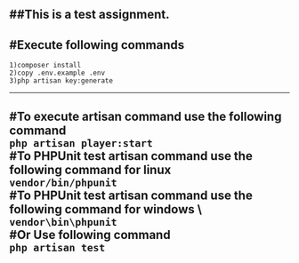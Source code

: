 ##This is a test assignment.
-------------------------------------------------------------
#Execute following commands
-------------------------------------------------------------
    1)composer install
    2)copy .env.example .env
    3)php artisan key:generate
-------------------------------------------------------------
#To execute artisan command use the following command \
    `php artisan player:start` \
#To PHPUnit test artisan command use the following command for linux \
    `vendor/bin/phpunit` \
#To PHPUnit test artisan command use the following command for windows \    
    `vendor\bin\phpunit` \
#Or Use following command \
    `php artisan test`
-------------------------------------------------------------